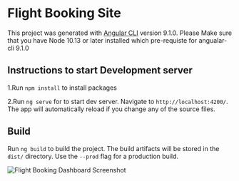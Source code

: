 # Flight Booking Site

This project was generated with [Angular CLI](https://github.com/angular/angular-cli) version 9.1.0.
Please Make sure that you have Node 10.13 or later installed which pre-requiste for angualar-cli 9.1.0 

## Instructions to start Development server

1.Run `npm install` to install packages 

2.Run `ng serve` for to start dev server. Navigate to `http://localhost:4200/`. The app will automatically reload if you change any of the source files.

## Build

Run `ng build` to build the project. The build artifacts will be stored in the `dist/` directory. Use the `--prod` flag for a production build.



![Flight Booking Dashboard Screenshot](https://drive.google.com/file/d/1Sedzf-jJdL3SneJwj9NE9o7EuiH8XunX/view?usp=sharing "Flight Booking Dashboard Screenshot")


